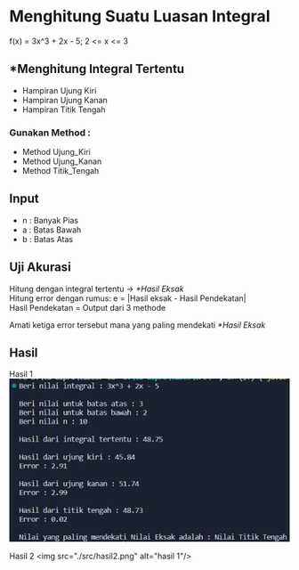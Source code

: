 # Menghitung Suatu Luasan Integral

f(x) = 3x^3 + 2x - 5; 2 <= x <= 3

## \*Menghitung Integral Tertentu

- Hampiran Ujung Kiri
- Hampiran Ujung Kanan
- Hampiran Titik Tengah

### Gunakan Method :

- Method Ujung_Kiri
- Method Ujung_Kanan
- Method Titik_Tengah

## Input

- n : Banyak Pias
- a : Batas Bawah
- b : Batas Atas

## Uji Akurasi

Hitung dengan integral tertentu -> _\*Hasil Eksak_ <br>
Hitung error dengan rumus: e = |Hasil eksak - Hasil Pendekatan| <br>
Hasil Pendekatan = Output dari 3 methode

Amati ketiga error tersebut mana yang paling mendekati _\*Hasil Eksak_

## Hasil

Hasil 1
<img src="./src/hasil1.png" alt="hasil 1"/>

Hasil 2
<img src="./src/hasil2.png" alt="hasil 1"/>
